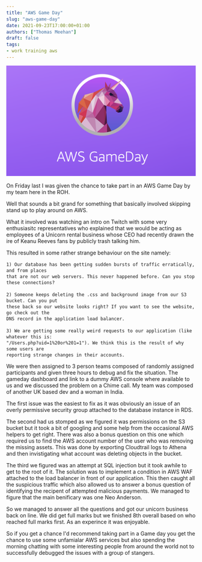 ```yaml
---
title: "AWS Game Day"
slug: "aws-game-day"
date: 2021-09-23T17:00:00+01:00
authors: ["Thomas Meehan"]
draft: false
tags:
- work training aws
---
```


![AWS Gameday](/images/aws-gamedays.png)

On Friday last I was given the chance to take part in an AWS Game Day by my team here in the ROH.

Well that sounds a bit grand for something that basically involved skipping stand up to play around on AWS.

What it involved was watching an intro on Twitch with some very enthusiasitc representatives who explained that we would be acting as employees of a Unicorn rental business whose CEO had recently drawn the ire of Keanu Reeves fans by publicly trash talking him.

This resulted in some rather strange behaviour on the site namely:

```
1) Our database has been getting sudden bursts of traffic erratically, and from places
that are not our web servers. This never happened before. Can you stop these connections?

2) Someone keeps deleting the .css and background image from our S3 bucket. Can you put 
these back so our website looks right? If you want to see the website, go check out the 
DNS record in the application load balancer.

3) We are getting some really weird requests to our application (like whatever this is: 
"/Users.php?uid=1%20or%201=1"). We think this is the result of why some users are 
reporting strange changes in their accounts.
```

We were then assigned to 3 person teams composed of randomly assigned participants and given three hours to debug and fix the situation. The gameday dashboard and link to a dummy AWS console where available to us and we discussed the problem on a Chime call. My team was composed of another UK based dev and a woman in India. 

The first issue was the easiest to fix as it was obviously an issue of an overly permissive security group attached to the database instance in RDS. 

The second had us stomped as we figured it was permissions on the S3 bucket but it took a bit of googling and some help from the occasional AWS helpers to get right. There was also a bonus question on this one which required us to find the AWS account number of the user who was removing the missing assets. This was done by exporting Cloudtrail logs to Athena and then invistigating what account was deleting objects in the bucket.

The third we figured was an attempt at SQL injection but it took awhile to get to the root of it. The solution was to implement a condition in AWS WAF attached to the load balancer in front of our application. This then caught all the suspicious traffic which also allowed us to answer a bonus question of identifying the recipent of attempted malicious payments. We managed to figure that the main benificary was one Neo Anderson.  

So we managed to answer all the questions and got our unicorn business back on line. We did get full marks but we finished 8th overall based on who reached full marks first. As an experince it was enjoyable. 

So if you get a chance I'd recommend taking part in a Game day you get the chance to use some unfamialar AWS services but also spending the morning chatting with some interesting people from around the world not to successfully debugged the issues with a group of stangers.